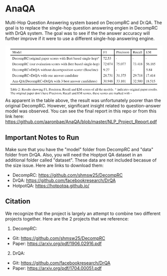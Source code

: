 # AnaQA
Multi-Hop Question Answering system based on DecompRC and Dr.QA. The goal is to replace the single-hop question answering engien in DecompRC with DrQA system. The goal was to see if the the answer accuracy will further improve if it were to use a different single-hop answering engine. 

![AnaQA Results](https://github.com/aaronbae/AnaQA/blob/master/anaqa-results.PNG)
As apparent in the table above, the result was unfortunately poorer than the original DecompRC. However, significant insight related to question-answer model was observed. You can see the final report in this repo or from this link here: https://github.com/aaronbae/AnaQA/blob/master/NLP_Project_Report.pdf

## Important Notes to Run
Make sure that you have the "model" folder from DecompRC and "data" folder from DrQA. Also, you will need the Hoptpot QA dataset in an additional folder called "dataset". These data are not included becasue of the size issue. Here are links to download them:
- DecompRC: https://github.com/shmsw25/DecompRC
- DrQA: https://github.com/facebookresearch/DrQA
- HotpotQA: https://hotpotqa.github.io/

## Citation
We recognize that the project is largely an attempt to combine two different projects together. Here are the 2 projects that we reference:
1. DecompRC:
  - Git: https://github.com/shmsw25/DecompRC
  - Paper: https://arxiv.org/pdf/1906.02916.pdf
2. DrQA:
  - Git: https://github.com/facebookresearch/DrQA
  - Paper: https://arxiv.org/pdf/1704.00051.pdf
